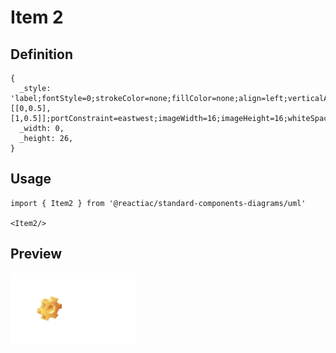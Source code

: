 # Item 2

## Definition

```
{
  _style: 'label;fontStyle=0;strokeColor=none;fillColor=none;align=left;verticalAlign=top;overflow=hidden;spacingLeft=28;spacingRight=4;rotatable=0;points=[[0,0.5],[1,0.5]];portConstraint=eastwest;imageWidth=16;imageHeight=16;whiteSpace=wrap;html=1;image=img/clipart/Gear_128x128.png',
  _width: 0,
  _height: 26,
}
```

## Usage

```
import { Item2 } from '@reactiac/standard-components-diagrams/uml'

<Item2/>
```

## Preview

<img src="./item-2.png" width="200"/>
